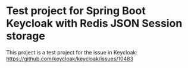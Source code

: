 # Test project for Spring Boot Keycloak with Redis JSON Session storage

This project is a test project for the issue in Keycloak: https://github.com/keycloak/keycloak/issues/10483 